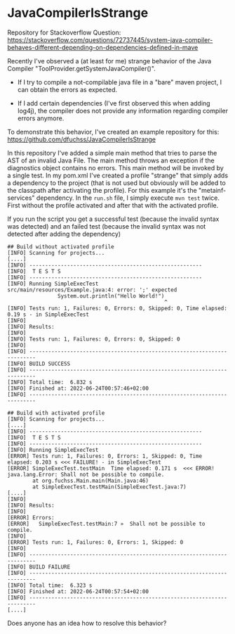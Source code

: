 # JavaCompilerIsStrange
Repository for Stackoverflow Question: https://stackoverflow.com/questions/72737445/system-java-compiler-behaves-different-depending-on-dependencies-defined-in-mave


Recently I've observed a (at least for me) strange behavior of the Java Compiler "ToolProvider.getSystemJavaCompiler()".

* If I try to compile a not-compilable java file in a "bare" maven project, I can obtain the errors as expected.

* If I add certain dependencies (I've first observed this when adding log4j), the compiler does not provide any information regarding compiler errors anymore.

To demonstrate this behavior, I've created an example repository for this: https://github.com/dfuchss/JavaCompilerIsStrange

In this repository I've added a simple main method that tries to parse the AST of an invalid Java File. The main method throws an exception if the diagnostics object contains no errors. This main method will be invoked by a single test.
In my pom.xml I've created a profile "strange" that simply adds a dependency to the project (that is not used but obviously will be added to the classpath after activating the profile). For this example it's the "metainf-services" dependency.
In the `run.sh` file, I simply execute `mvn test` twice. 
First without the profile activated and after that with the activated profile.

If you run the script you get a successful test (because the invalid syntax was detected) and an failed test (because the invalid syntax was not detected after adding the dependency)

```
## Build without activated profile
[INFO] Scanning for projects...
[....]
[INFO] -------------------------------------------------------
[INFO]  T E S T S
[INFO] -------------------------------------------------------
[INFO] Running SimpleExecTest
src/main/resources/Example.java:4: error: ';' expected
                System.out.println("Hello World!")
                                                  ^
[INFO] Tests run: 1, Failures: 0, Errors: 0, Skipped: 0, Time elapsed: 0.19 s - in SimpleExecTest
[INFO] 
[INFO] Results:
[INFO]
[INFO] Tests run: 1, Failures: 0, Errors: 0, Skipped: 0
[INFO]
[INFO] ------------------------------------------------------------------------
[INFO] BUILD SUCCESS
[INFO] ------------------------------------------------------------------------
[INFO] Total time:  6.832 s
[INFO] Finished at: 2022-06-24T00:57:46+02:00
[INFO] ------------------------------------------------------------------------

## Build with activated profile
[INFO] Scanning for projects...
[....]
[INFO] -------------------------------------------------------
[INFO]  T E S T S
[INFO] -------------------------------------------------------
[INFO] Running SimpleExecTest
[ERROR] Tests run: 1, Failures: 0, Errors: 1, Skipped: 0, Time elapsed: 0.203 s <<< FAILURE! - in SimpleExecTest
[ERROR] SimpleExecTest.testMain  Time elapsed: 0.171 s  <<< ERROR!
java.lang.Error: Shall not be possible to compile.
        at org.fuchss.Main.main(Main.java:46)
        at SimpleExecTest.testMain(SimpleExecTest.java:7)
[....]
[INFO]
[INFO] Results:
[INFO]
[ERROR] Errors: 
[ERROR]   SimpleExecTest.testMain:7 »  Shall not be possible to compile.
[INFO]
[ERROR] Tests run: 1, Failures: 0, Errors: 1, Skipped: 0
[INFO]
[INFO] ------------------------------------------------------------------------
[INFO] BUILD FAILURE
[INFO] ------------------------------------------------------------------------
[INFO] Total time:  6.323 s
[INFO] Finished at: 2022-06-24T00:57:54+02:00
[INFO] ------------------------------------------------------------------------
[....]

```


Does anyone has an idea how to resolve this behavior?
